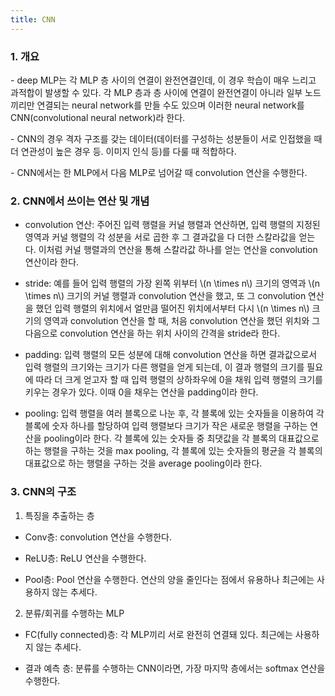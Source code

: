 ```yaml
---
title: CNN
---
```


### 1. 개요

\- deep MLP는 각 MLP 층 사이의 연결이 완전연결인데, 이 경우 학습이 매우 느리고 과적합이 발생할 수 있다. 각 MLP 층과 층 사이에 연결이 완전연결이 아니라 일부 노드끼리만 연결되는 neural network를 만들 수도 있으며 이러한 neural network를 CNN(convolutional neural network)라 한다. 

\- CNN의 경우 격자 구조를 갖는 데이터(데이터를 구성하는 성분들이 서로 인접했을 때 더 연관성이 높은 경우 등. 이미지 인식 등)를 다룰 때 적합하다.

\- CNN에서는 한 MLP에서 다음 MLP로 넘어갈 때 convolution 연산을 수행한다.


### 2. CNN에서 쓰이는 연산 및 개념

- convolution 연산: 주어진 입력 행렬을 커널 행렬과 연산하면, 입력 행렬의 지정된 영역과 커널 행렬의 각 성분을 서로 곱한 후 그 결과값을 다 더한 스칼라값을 얻는다. 이처럼 커널 행렬과의 연산을 통해 스칼라값 하나를 얻는 연산을 convolution 연산이라 한다.

- stride: 예를 들어 입력 행렬의 가장 왼쪽 위부터 \\(n \times n\\) 크기의 영역과 \\(n \times n\\) 크기의 커널 행렬과 convolution 연산을 했고, 또 그 convolution 연산을 했던 입력 행렬의 위치에서 얼만큼 떨어진 위치에서부터 다시 \\(n \times n\\) 크기의 영역과 convolution 연산을 할 때, 처음 convolution 연산을 했던 위치와 그 다음으로 convolution 연산을 하는 위치 사이의 간격을 stride라 한다.

- padding: 입력 행렬의 모든 성분에 대해 convolution 연산을 하면 결과값으로서 입력 행렬의 크기와는 크기가 다른 행렬을 얻게 되는데, 이 결과 행렬의 크기를 필요에 따라 더 크게 얻고자 할 때 입력 행렬의 상하좌우에 0을 채워 입력 행렬의 크기를 키우는 경우가 있다. 이때 0을 채우는 연산을 padding이라 한다.

- pooling: 입력 행렬을 여러 블록으로 나눈 후, 각 블록에 있는 숫자들을 이용하여 각 블록에 숫자 하나를 할당하여 입력 행렬보다 크기가 작은 새로운 행렬을 구하는 연산을 pooling이라 한다. 각 블록에 있는 숫자들 중 최댓값을 각 블록의 대표값으로 하는 행렬을 구하는 것을 max pooling, 각 블록에 있는 숫자들의 평균을 각 블록의 대표값으로 하는 행렬을 구하는 것을 average pooling이라 한다.


### 3. CNN의 구조

1) 특징을 추출하는 층

- Conv층: convolution 연산을 수행한다.

- ReLU층: ReLU 연산을 수행한다.

- Pool층: Pool 연산을 수행한다. 연산의 양을 줄인다는 점에서 유용하나 최근에는 사용하지 않는 추세다.


2) 분류/회귀를 수행하는 MLP

- FC(fully connected)층: 각 MLP끼리 서로 완전히 연결돼 있다. 최근에는 사용하지 않는 추세다.

- 결과 예측 층: 분류를 수행하는 CNN이라면, 가장 마지막 층에서는 softmax 연산을 수행한다.

